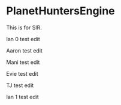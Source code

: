 # PlanetHuntersEngine

This is for SIR.

Ian 0 test edit

Aaron test edit

Mani test edit

Evie test edit

TJ test edit

Ian 1 test edit
